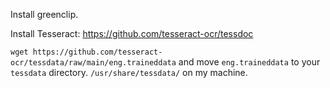 Install greenclip.

Install Tesseract: https://github.com/tesseract-ocr/tessdoc

`wget https://github.com/tesseract-ocr/tessdata/raw/main/eng.traineddata` and move `eng.traineddata` to your `tessdata` directory. `/usr/share/tessdata/` on my machine.
